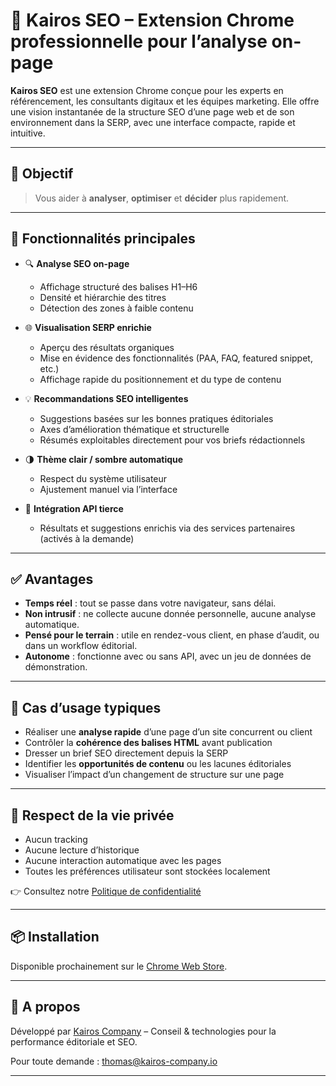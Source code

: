 
# 🚀 Kairos SEO – Extension Chrome professionnelle pour l’analyse on-page

**Kairos SEO** est une extension Chrome conçue pour les experts en référencement, les consultants digitaux et les équipes marketing. Elle offre une vision instantanée de la structure SEO d’une page web et de son environnement dans la SERP, avec une interface compacte, rapide et intuitive.

---

## 🎯 Objectif

> Vous aider à **analyser**, **optimiser** et **décider** plus rapidement.

---

## 🧩 Fonctionnalités principales

- 🔍 **Analyse SEO on-page**
  - Affichage structuré des balises H1–H6
  - Densité et hiérarchie des titres
  - Détection des zones à faible contenu

- 🌐 **Visualisation SERP enrichie**
  - Aperçu des résultats organiques
  - Mise en évidence des fonctionnalités (PAA, FAQ, featured snippet, etc.)
  - Affichage rapide du positionnement et du type de contenu

- 💡 **Recommandations SEO intelligentes**
  - Suggestions basées sur les bonnes pratiques éditoriales
  - Axes d’amélioration thématique et structurelle
  - Résumés exploitables directement pour vos briefs rédactionnels

- 🌗 **Thème clair / sombre automatique**
  - Respect du système utilisateur
  - Ajustement manuel via l’interface

- 📡 **Intégration API tierce**
  - Résultats et suggestions enrichis via des services partenaires (activés à la demande)

---

## ✅ Avantages

- **Temps réel** : tout se passe dans votre navigateur, sans délai.
- **Non intrusif** : ne collecte aucune donnée personnelle, aucune analyse automatique.
- **Pensé pour le terrain** : utile en rendez-vous client, en phase d’audit, ou dans un workflow éditorial.
- **Autonome** : fonctionne avec ou sans API, avec un jeu de données de démonstration.

---

## 💼 Cas d’usage typiques

- Réaliser une **analyse rapide** d’une page d’un site concurrent ou client
- Contrôler la **cohérence des balises HTML** avant publication
- Dresser un brief SEO directement depuis la SERP
- Identifier les **opportunités de contenu** ou les lacunes éditoriales
- Visualiser l’impact d’un changement de structure sur une page

---

## 🔐 Respect de la vie privée

- Aucun tracking
- Aucune lecture d’historique
- Aucune interaction automatique avec les pages
- Toutes les préférences utilisateur sont stockées localement

👉 Consultez notre [Politique de confidentialité](https://kairos-company.io/privacy/kairos-seo.html)

---

## 📦 Installation

Disponible prochainement sur le [Chrome Web Store](https://chrome.google.com/webstore).

---

## 🧠 A propos

Développé par [Kairos Company](https://www.kairos-company.io) – Conseil & technologies pour la performance éditoriale et SEO.

Pour toute demande : [thomas@kairos-company.io](mailto:thomas@kairos-company.io)

---
